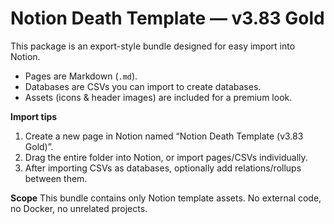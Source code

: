 # Notion Death Template — v3.83 Gold

This package is an export-style bundle designed for easy import into Notion.
- Pages are Markdown (`.md`).
- Databases are CSVs you can import to create databases.
- Assets (icons & header images) are included for a premium look.

**Import tips**
1) Create a new page in Notion named “Notion Death Template (v3.83 Gold)”. 
2) Drag the entire folder into Notion, or import pages/CSVs individually.
3) After importing CSVs as databases, optionally add relations/rollups between them.

**Scope**
This bundle contains only Notion template assets. No external code, no Docker, no unrelated projects.
